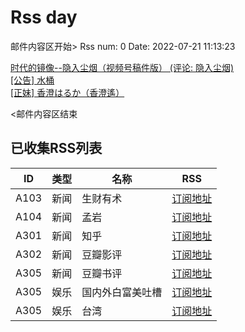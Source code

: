 # Rss day

邮件内容区开始>
Rss num: 0  Date: 2022-07-21 11:13:23 <br/>

<a href='https://movie.douban.com/review/14527164/'>时代的镜像--隐入尘烟（视频号稿件版） (评论: 隐入尘烟)</a><br/>
<a href='https://www.ptt.cc/bbs/Beauty/M.1658364553.A.7C3.html'>[公告] 水桶</a><br/>
<a href='https://www.ptt.cc/bbs/Beauty/M.1658364313.A.EE5.html'>[正妹] 香澄はるか（香澄遙）</a><br/>


<邮件内容区结束

## 已收集RSS列表

| ID | 类型 | 名称  | RSS  |
| -- | -- | -- | -- | 
| A103  | 新闻 | 生财有术 | [订阅地址](https://scys.info/feed) |
| A104  | 新闻 | 孟岩  | [订阅地址](https://feedpress.me/wx-dreamytalks) |
| A301  | 新闻 | 知乎 | [订阅地址](https://www.zhihu.com/rss) |
| A302  | 新闻 | 豆瓣影评 | [订阅地址](https://www.douban.com/feed/review/movie) |
| A305  | 新闻 | 豆瓣书评 | [订阅地址](https://www.douban.com/feed/review/book) |
| A305  | 娱乐 | 国内外白富美吐槽 | [订阅地址](http://rsshub.v2fy.com:1200/weibo/user/5323541229) |
| A305  | 娱乐 | 台湾 | [订阅地址](https://www.ptt.cc/atom/beauty.xml) |

